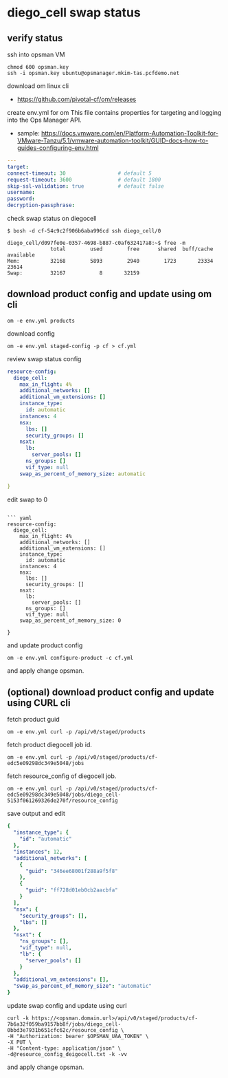 

# diego_cell swap status

##  verify status
ssh into opsman VM
```
chmod 600 opsman.key 
ssh -i opsman.key ubuntu@opsmanager.mkim-tas.pcfdemo.net

```

download om linux cli
- https://github.com/pivotal-cf/om/releases
  
create env.yml for om
This file contains properties for targeting and logging into the Ops Manager API. 
- sample: https://docs.vmware.com/en/Platform-Automation-Toolkit-for-VMware-Tanzu/5.1/vmware-automation-toolkit/GUID-docs-how-to-guides-configuring-env.html

``` yaml
---
target:
connect-timeout: 30                 # default 5
request-timeout: 3600               # default 1800
skip-ssl-validation: true           # default false
username: 
password: 
decryption-passphrase: 
```
check swap status on diegocell
```
$ bosh -d cf-54c9c2f906b6aba996cd ssh diego_cell/0

diego_cell/d097fe0e-0357-4698-b887-c0af632417a8:~$ free -m
              total        used        free      shared  buff/cache   available
Mem:          32168        5893        2940        1723       23334       23614
Swap:         32167           8       32159
```

## download product config and update using om cli

```
om -e env.yml products
```
download config
```
om -e env.yml staged-config -p cf > cf.yml
```

review swap status config
``` yaml
resource-config:
  diego_cell:
    max_in_flight: 4%
    additional_networks: []
    additional_vm_extensions: []
    instance_type:
      id: automatic
    instances: 4
    nsx:
      lbs: []
      security_groups: []
    nsxt:
      lb:
        server_pools: []
      ns_groups: []
      vif_type: null
    swap_as_percent_of_memory_size: automatic

}
```

edit swap to 0

```

``` yaml
resource-config:
  diego_cell:
    max_in_flight: 4%
    additional_networks: []
    additional_vm_extensions: []
    instance_type:
      id: automatic
    instances: 4
    nsx:
      lbs: []
      security_groups: []
    nsxt:
      lb:
        server_pools: []
      ns_groups: []
      vif_type: null
    swap_as_percent_of_memory_size: 0 

}
```
and update product config
```
om -e env.yml configure-product -c cf.yml
```
and apply change opsman.

## (optional) download product config and update using CURL cli

fetch product guid
```
om -e env.yml curl -p /api/v0/staged/products
```
fetch product diegocell job id.
```
om -e env.yml curl -p /api/v0/staged/products/cf-edc5e09298dc349e5048/jobs
```
fetch resource_config of diegocell job.
```
om -e env.yml curl -p /api/v0/staged/products/cf-edc5e09298dc349e5048/jobs/diego_cell-5153f061269326de270f/resource_config
```
save output and edit
``` yaml
{
  "instance_type": {
    "id": "automatic"
  },
  "instances": 12,
  "additional_networks": [
    {
      "guid": "346ee68001f288a9f5f8"
    },
    {
      "guid": "ff728d01eb0cb2aacbfa"
    }
  ],
  "nsx": {
    "security_groups": [],
    "lbs": []
  },
  "nsxt": {
    "ns_groups": [],
    "vif_type": null,
    "lb": {
      "server_pools": []
    }
  },
  "additional_vm_extensions": [],
  "swap_as_percent_of_memory_size": "automatic" 
}
```

update swap config and  update using curl 
```
curl -k https://<opsman.domain.url>/api/v0/staged/products/cf-7b6a32f059ba9157bb8f/jobs/diego_cell-0bbd3e7931b651cfc62c/resource_config \
-H "Authorization: bearer $OPSMAN_UAA_TOKEN" \
-X PUT \
-H "Content-type: application/json" \
-d@resource_config_deigocell.txt -k -vv
```
and apply change opsman.



